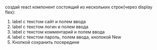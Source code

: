 создай react компонент состоящий из нескольких строк(через display flex):
1) label с текстом сайт и полем ввода
2) label с текстом логин и полем ввода
3) label с текстом комментарий и полем ввода
4) label с текстом пароль, полем ввода, кнопокой New
5) Кнопкой сохранить посередине